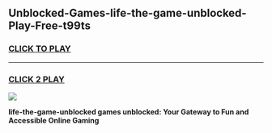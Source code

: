 
## Unblocked-Games-life-the-game-unblocked-Play-Free-t99ts
<h3>
<a href="https://premium76.site?title=life-the-game-unblocked&ref=20A">CLICK TO PLAY</a></h3>
<hr>

<h3>
<a href="https://premium76.site?title=life-the-game-unblocked&ref=20A">CLICK 2 PLAY</a>
  
</h3>

<a href="https://premium76.site?title=life-the-game-unblocked&ref=20A"><img src="https://clearcache.store/games.png"></a>


**life-the-game-unblocked games unblocked: Your Gateway to Fun and Accessible Online Gaming**
